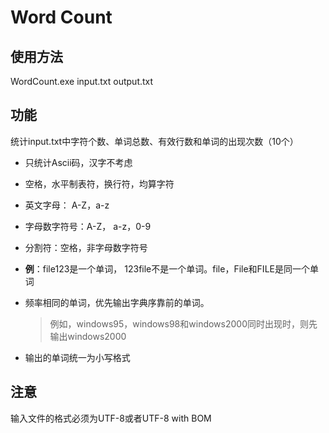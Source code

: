 # Word Count

## 使用方法

WordCount.exe input.txt output.txt

## 功能

统计input.txt中字符个数、单词总数、有效行数和单词的出现次数（10个）

- 只统计Ascii码，汉字不考虑

- 空格，水平制表符，换行符，均算字符

- 英文字母： A-Z，a-z

- 字母数字符号：A-Z， a-z，0-9

- 分割符：空格，非字母数字符号

- **例**：file123是一个单词， 123file不是一个单词。file，File和FILE是同一个单词

- 频率相同的单词，优先输出字典序靠前的单词。

  > 例如，windows95，windows98和windows2000同时出现时，则先输出windows2000

- 输出的单词统一为小写格式

## 注意

输入文件的格式必须为UTF-8或者UTF-8 with BOM